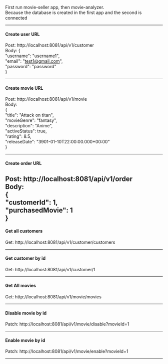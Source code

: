 First run movie-seller app, then movie-analyzer.  
Because the database is created in the first app and the second is connected

---

#### Create user URL

Post: http://localhost:8081/api/v1/customer  
Body:
{  
"username": "username1",  
"email": "test1@gmail.com",  
"password": "password"  
}

---

#### Create movie URL

Post: http://localhost:8081/api/v1/movie  
Body:  
{  
"title": "Attack on titan",  
"movieGenre": "fantasy",  
"description": "Anime",  
"activeStatus": true,  
"rating": 8.5,  
"releaseDate": "3901-01-10T22:00:00.000+00:00"  
}

---

#### Create order URL

Post: http://localhost:8081/api/v1/order  
Body:  
{  
"customerId": 1,  
"purchasedMovie": 1  
}
---

#### Get all customers

Get: http://localhost:8081/api/v1/customer/customers

---

#### Get customer by id

Get: http://localhost:8081/api/v1/customer/1

---

#### Get All movies

Get: http://localhost:8081/api/v1/movie/movies

---

#### Disable movie by id

Patch: http://localhost:8081/api/v1/movie/disable?movieId=1

---

#### Enable movie by id

Patch: http://localhost:8081/api/v1/movie/enable?movieId=1

---
